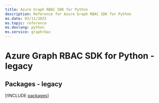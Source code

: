 ```yaml
---
title: Azure Graph RBAC SDK for Python
description: Reference for Azure Graph RBAC SDK for Python
ms.date: 03/11/2025
ms.topic: reference
ms.devlang: python
ms.service: graphrbac
---
```

# Azure Graph RBAC SDK for Python - legacy
## Packages - legacy
[!INCLUDE [packages](graph-rbac-index.md)]